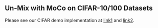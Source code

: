 ## Un-Mix with MoCo on CIFAR-10/100 Datasets

Please see our CIFAR demo implementation at [link1](https://github.com/szq0214/Un-Mix/blob/master/unmix_c10.py) and [link2](https://github.com/szq0214/Un-Mix/blob/master/unmix_c100.py).